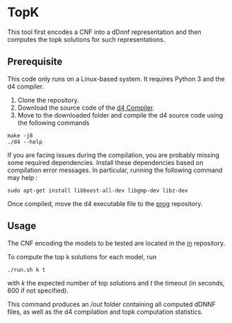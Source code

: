 # TopK
This tool first encodes a CNF into a dDnnf representation and then computes the topk solutions for such representations.

## Prerequisite
This code only runs on a Linux-based system. It requires Python 3 and the d4 compiler.

1. Clone the repository.
2. Download the source code of the [d4 Compiler](https://github.com/crillab/d4).
3. Move to the downloaded folder and compile the d4 source code using the following commands 

```
make -j8
./d4 --help
```

If you are facing issues during the compilation, you are probably missing some required dependencies.
Install these dependencies based on compilation error messages. In particular, running the following command may help :

```
sudo apt-get install libboost-all-dev libgmp-dev libz-dev
```

Once compiled, move the d4 executable file to the [prog](/prog) repository.

## Usage

The CNF encoding the models to be tested are located in the [in](run/seq/in) repository.

To compute the top k solutions for each model, run 

```
./run.sh k t
```
with *k* the expected number of top solutions and *t* the timeout (in seconds, 600 if not specified).

This command produces an */out* folder containing all computed dDNNF files, as well as the d4 compilation and topk computation statistics.
